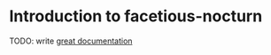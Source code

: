 # Introduction to facetious-nocturn

TODO: write [great documentation](http://jacobian.org/writing/what-to-write/)
